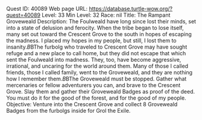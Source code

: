 Quest ID: 40089
Web page URL: https://database.turtle-wow.org/?quest=40089
Level: 33
Min Level: 32
Race: nil
Title: The Rampant Groveweald
Description: The Foulweald have long since lost their minds, set into a state of delusion and ferocity. When the tribe began to lose itself, many set out toward the Crescent Grove to the south in hopes of escaping the madness. I placed my hopes in my people, but still, I lost them to insanity.$B$BThe furbolg who traveled to Crescent Grove may have sought refuge and a new place to call home, but they did not escape that which sent the Foulweald into madness. They, too, have become aggressive, irrational, and uncaring for the world around them. Many of those I called friends, those I called family, went to the Groveweald, and they are nothing how I remember them.$B$BThe Groveweald must be stopped. Gather what mercenaries or fellow adventurers you can, and brave to the Crescent Grove. Slay them and gather their Groveweald Badges as proof of the deed. You must do it for the good of the forest, and for the good of my people.
Objective: Venture into the Crescent Grove and collect 8 Groveweald Badges from the furbolgs inside for Grol the Exile.
